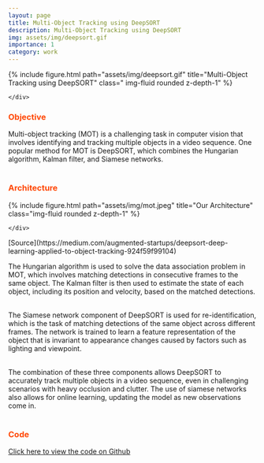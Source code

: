 ```yaml
---
layout: page
title: Multi-Object Tracking using DeepSORT
description: Multi-Object Tracking using DeepSORT
img: assets/img/deepsort.gif
importance: 1
category: work
---
```


<div class="row">
    <div class="col-sm mt-3 mt-md-0">
    {% include figure.html path="assets/img/deepsort.gif" title="Multi-Object Tracking using DeepSORT" class=" img-fluid rounded z-depth-1" %}

    </div>

</div>

### <span style="color:#ff4703">Objective</span>

<!-- <div class="row" text-align="justify" text-justify= "inter-word"> -->

Multi-object tracking (MOT) is a challenging task in computer vision that involves identifying and tracking multiple objects in a video sequence. One popular method for MOT is DeepSORT, which combines the Hungarian algorithm, Kalman filter, and Siamese networks. <br /><br />

<!-- </div> -->

### <span style="color:#ff4703">Architecture</span>

<div class="row">
    <div class="col-sm mt-3 mt-md-0">
        {% include figure.html path="assets/img/mot.jpeg" title="Our Architecture" class="img-fluid rounded z-depth-1" %}

    </div>

</div>
    [Source](https://medium.com/augmented-startups/deepsort-deep-learning-applied-to-object-tracking-924f59f99104)

<div class="row justify-content-sm-center">

The Hungarian algorithm is used to solve the data association problem in MOT, which involves matching detections in consecutive frames to the same object. The Kalman filter is then used to estimate the state of each object, including its position and velocity, based on the matched detections.<br /><br />

The Siamese network component of DeepSORT is used for re-identification, which is the task of matching detections of the same object across different frames. The network is trained to learn a feature representation of the object that is invariant to appearance changes caused by factors such as lighting and viewpoint.<br /><br />

The combination of these three components allows DeepSORT to accurately track multiple objects in a video sequence, even in challenging scenarios with heavy occlusion and clutter. The use of siamese networks also allows for online learning, updating the model as new observations come in.<br /><br />

</div>

### <span style="color:#ff4703">Code</span>

[Click here to view the code on Github](https://github.com/vigneshr2306/SegMask-Frustum-PointPillar)
